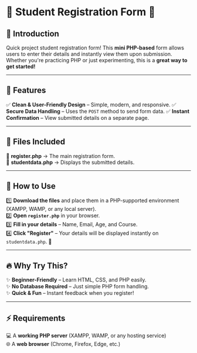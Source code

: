 # 🌟 Student Registration Form 🌟

## 🚀 Introduction
Quick project student registration form! This **mini PHP-based** form allows users to enter their details and instantly view them upon submission. Whether you're practicing PHP or just experimenting, this is a **great way to get started!**

---

## 🎯 Features
✅ **Clean & User-Friendly Design** – Simple, modern, and responsive.
✅ **Secure Data Handling** – Uses the `POST` method to send form data.
✅ **Instant Confirmation** – View submitted details on a separate page.

---

## 📂 Files Included
📄 **register.php** → The main registration form.  
📄 **studentdata.php** → Displays the submitted details.

---

## 📌 How to Use
1️⃣ **Download the files** and place them in a PHP-supported environment (XAMPP, WAMP, or any local server).  
2️⃣ **Open `register.php`** in your browser.  
3️⃣ **Fill in your details** – Name, Email, Age, and Course.  
4️⃣ **Click "Register"** – Your details will be displayed instantly on `studentdata.php`. 🎉

---

## 🔥 Why Try This?
✨ **Beginner-Friendly** – Learn HTML, CSS, and PHP easily.  
✨ **No Database Required** – Just simple PHP form handling.  
✨ **Quick & Fun** – Instant feedback when you register!  

---

## ⚡ Requirements
💻 A **working PHP server** (XAMPP, WAMP, or any hosting service)  
🌐 A **web browser** (Chrome, Firefox, Edge, etc.)  


